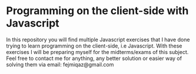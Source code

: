 # Programming on the client-side with Javascript

<p>In this repository you will find multiple Javascript exercises that I have done trying to learn programming on the client-side, i.e Javascript. With these exercises I will be preparing myself for the midterms/exams of this subject.
Feel free to contact me for anything, any better solution or easier way of solving them via email: fejmiqaz@gmail.com</p>
